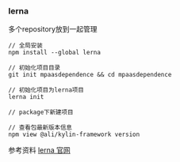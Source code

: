 ### lerna

多个repository放到一起管理

```
// 全局安装
npm install --global lerna

// 初始化项目目录
git init mpaasdependence && cd mpaasdependence

// 初始化项目为lerna项目
lerna init

// package下新建项目

// 查看包最新版本信息
npm view @ali/kylin-framework version

```




参考资料
[lerna 官网](https://lerna.js.org/)